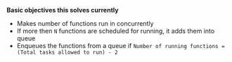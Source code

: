 **Basic objectives this solves currently**
- Makes number of functions run in concurrently
- If more then `N` functions are scheduled for running, it adds them into queue
- Enqueues the functions from a queue if `Number of running functions = (Total tasks allowed to run) - 2`
